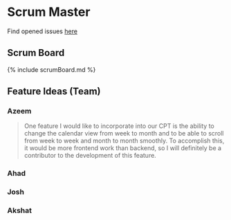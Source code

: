 # Scrum Master

Find opened issues [here](https://github.com/Azeem-Khan1/TripleAJv2/issues)

## Scrum Board

{% include scrumBoard.md %}

## Feature Ideas (Team)

### Azeem

> One feature I would like to incorporate into our CPT is the ability to change the calendar view from week to month and to be able to scroll from week to week and month to month smoothly. To accomplish this, it would be more frontend work than backend, so I will definitely be a contributor to the development of this feature.

### Ahad


### Josh


### Akshat

